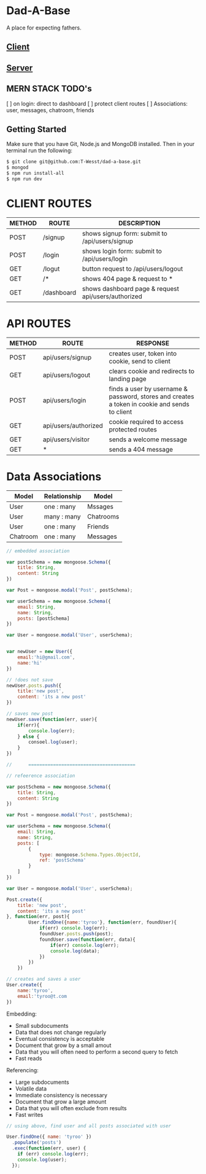 # Dad-A-Base

A place for expecting fathers.

## [Client](/client)

## [Server](/server)

## MERN STACK TODO's

[ ] on login: direct to dashboard
[ ] protect client routes
[ ] Associations: user, messages, chatroom, friends

## Getting Started

Make sure that you have Git, Node.js and MongoDB installed. Then in your terminal run the following:

```sh
$ git clone git@github.com:T-Wesst/dad-a-base.git
$ mongod
$ npm run install-all
$ npm run dev
```

# CLIENT ROUTES

| METHOD | ROUTE      | DESCRIPTION                                         |
| ------ | ---------- | --------------------------------------------------- |
| POST   | /signup    | shows signup form: submit to /api/users/signup      |
| POST   | /login     | shows login form: submit to /api/users/login        |
| GET    | /logut     | button request to /api/users/logout                 |
| GET    | /\*        | shows 404 page & request to \*                      |
| GET    | /dashboard | shows dashboard page & request api/users/authorized |

# API ROUTES

| METHOD | ROUTE                | RESPONSE                                                                                      |
| ------ | -------------------- | --------------------------------------------------------------------------------------------- |
| POST   | api/users/signup     | creates user, token into cookie, send to client                                               |
| GET    | api/users/logout     | clears cookie and redirects to landing page                                                   |
| POST   | api/users/login      | finds a user by username & password, stores and creates a token in cookie and sends to client |
| GET    | api/users/authorized | cookie required to access protected routes                                                    |
| GET    | api/users/visitor    | sends a welcome message                                                                       |
| GET    | \*                   | sends a 404 message                                                                           |

# Data Associations

| Model    | Relationship | Model     |
| -------- | ------------ | --------- |
| User     | one : many   | Mssages   |
| User     | many : many  | Chatrooms |
| User     | one : many   | Friends   |
| Chatroom | one : many   | Messages  |

```js
// embedded association

var postSchema = new mongoose.Schema({
	title: String,
	content: String
})

var Post = mongoose.modal('Post', postSchema);

var userSchema = new mongoose.Schema({
	email: String,
	name: String,
	posts: [postSchema]
})

var User = mongoose.modal('User', userSchema);


var newUser = new User({
	email:'hi@gmail.com',
	name:'hi'
})

// !does not save
newUser.posts.push({
	title:'new post',
	content: 'its a new post'
})

// saves new post
newUser.save(function(err, user){
	if(err){
		console.log(err);
	} else {
		consoel.log(user);
	}
})

//		=======================================

// refeerence association

var postSchema = new mongoose.Schema({
	title: String,
	content: String
})

var Post = mongoose.modal('Post', postSchema);

var userSchema = new mongoose.Schema({
	email: String,
	name: String,
	posts: [
		{
			type: mongoose.Schema.Types.ObjectId,
			ref: 'postSchema'
		}
	]
})

var User = mongoose.modal('User', userSchema);

Post.create({
	title: 'new post',
	content: 'its a new post'
}, function(err, post){
		User.findOne({name:'tyroo'}, function(err, foundUser){
			if(err) console.log(err);
			foundUser.posts.push(post);
			foundUser.save(function(err, data){
				if(err) console.log(err);
				console.log(data);
			})
		})
	})

// creates and saves a user
User.create({
	name:'tyroo',
	email:'tyroo@t.com
})
```

Embedding:

- Small subdocuments
- Data that does not change regularly
- Eventual consistency is acceptable
- Document that grow by a small amout
- Data that you will often need to perform a second query to fetch
- Fast reads

Referencing:

- Large subdocuments
- Volatile data
- Immediate consistency is necessary
- Document that grow a large amount
- Data that you will often exclude from results
- Fast writes

```js
// using above, find user and all posts associated with user

User.findOne({ name: 'tyroo' })
  .populate('posts')
  .exec(function(err, user) {
    if (err) console.log(err);
    console.log(user);
  });
```

